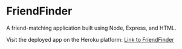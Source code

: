 # FriendFinder
A friend-matching application built using Node, Express, and HTML.

Visit the deployed app on the Heroku platform: [Link to FriendFinder](https://calm-reaches-09158.herokuapp.com/)
